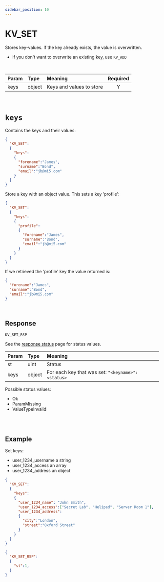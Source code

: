 ```yaml
---
sidebar_position: 10
---
```


# KV_SET
Stores key-values. If the key already exists, the value is overwritten.

- If you don't want to overwrite an existing key, use `KV_ADD`


<br/>

|Param|Type|Meaning|Required|
|:---|:---|:---|:---:|
|keys|object|Keys and values to store|Y|

<br/>

# `keys`
Contains the keys and their values:


```json title="Store three keys (forename, surname, email) with string values"
{
  "KV_SET":
  {
    "keys":
    {
      "forename":"James",
      "surname":"Bond",
      "email":"jb@mi5.com"
    }
  }
}
```

Store a key with an object value. This sets a key 'profile':

```json title="Store object"
{
  "KV_SET":
  {
    "keys":
    {
      "profile":
      {
        "forename":"James",
        "surname":"Bond",
        "email":"jb@mi5.com"
      }      
    }
  }
}
```

If we retrieved the 'profile' key the value returned is:

```json
{
  "forename":"James",
  "surname":"Bond",
  "email":"jb@mi5.com"
}      
```

<br/>


## Response

`KV_SET_RSP`

See the [response status](./../Statuses) page for status values.


|Param|Type|Meaning|
|:---|:---|:---|
|st|uint|Status|
|keys|object|For each key that was set: `"<keyname>":<status>`|


Possible status values:

- Ok
- ParamMissing 
- ValueTypeInvalid

<br/>
<br/>

## Example

Set keys:
- user_1234_username a string
- user_1234_access an array
- user_1234_address an object

```json title="Set Request"
{
  "KV_SET":
  {
    "keys":
    {
      "user_1234_name": "John Smith",
      "user_1234_access":["Secret Lab", "Helipad", "Server Room 1"],
      "user_1234_address":
      {
        "city":"London",
        "street":"Oxford Street"
      }
    }
  }
}
```

```json title="Response"
{
  "KV_SET_RSP":
  {
    "st":1,
  }
}
```

